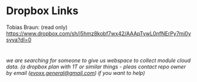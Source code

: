 # Dropbox Links


Tobias Braun: (read only) https://www.dropbox.com/sh/j5hmz8kobf7wx42/AAApTywL0nfNErPy7mi0ysyva?dl=0




#

*we are searching for someone to give us webspace to collect module cloud data. (a dropbox plan with 1T or 
similar things - pleas contact repo owner by email (evoxx.general@gmail.com) if you want to help)* 


